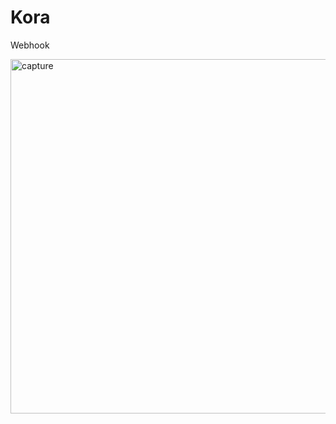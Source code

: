 # Kora
Webhook

<img width="567" alt="capture" src="https://user-images.githubusercontent.com/23367652/27502137-f6052f68-583f-11e7-957b-0d0ce095cad0.PNG">
